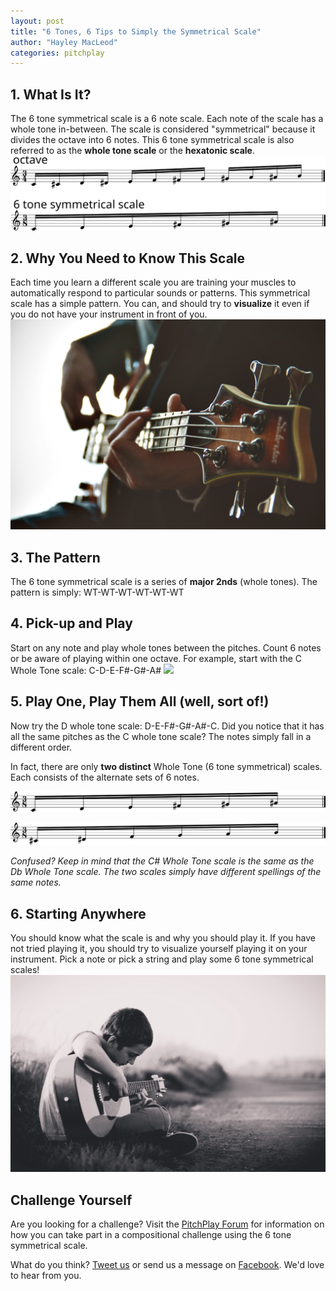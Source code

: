 ```yaml
---
layout: post
title: "6 Tones, 6 Tips to Simply the Symmetrical Scale"
author: "Hayley MacLeod"
categories: pitchplay
---
```


## 1. What Is It?

The 6 tone symmetrical scale is a 6 note scale. Each note of the scale has a whole tone
in-between. The scale is considered "symmetrical" because
it divides the octave into 6 notes. This 6 tone symmetrical scale is also referred to as
the __whole tone scale__ or the __hexatonic scale__.
![](/assets/img/2016-04-25/octaveto6tones.svg)


## 2. Why You Need to Know This Scale
Each time you learn a different scale you are training
your muscles to automatically respond to particular sounds or patterns.
This symmetrical scale has a simple pattern. You can, and should try to __visualize__
it even if you do not have your instrument in front of you.
![](/assets/img/2016-04-25/guitar.jpeg)


## 3. The Pattern
The 6 tone symmetrical scale is a series of __major 2nds__ (whole tones).
The pattern is simply: WT-WT-WT-WT-WT-WT


## 4. Pick-up and Play
Start on any note and play whole tones between the pitches.  Count 6 notes
or be aware of playing within one octave.
For example, start with the C Whole Tone scale: C-D-E-F#-G#-A#
![](/assets/img/2016-04-25/keyboard.jpg)


## 5. Play One, Play Them All (well, sort of!)
Now try the D whole tone scale: D-E-F#-G#-A#-C. Did you notice that it has all the same pitches as the C whole tone scale? The notes simply fall in a different order.

In fact, there are only __two distinct__ Whole Tone (6 tone symmetrical) scales. Each consists of the alternate sets of 6 notes.

![](/assets/img/2016-04-25/Csymmetricalscale.svg)

![](/assets/img/2016-04-25/Dbsymmetricalscale.svg)

*Confused? Keep in mind that the C# Whole Tone scale is the same as the Db Whole Tone scale. The two scales simply have different spellings of the same notes.*


## 6. Starting Anywhere
You should know what the scale is and why you should play it. If you have not tried playing it, you should try to visualize yourself playing it on your instrument.
Pick a note or pick a string and play some 6 tone symmetrical scales!
![](/assets/img/2016-04-25/guitar2.jpeg)

## Challenge Yourself
Are you looking for a challenge? Visit the [PitchPlay Forum](http://forum.pitchplay.io/) for information on how you can take part in a compositional challenge using the 6 tone symmetrical scale.


What do you think? [Tweet us](https://twitter.com/pitchplayio) or send us a message on [Facebook](https://www.facebook.com/pitchplayio/). We'd love to hear from you.
